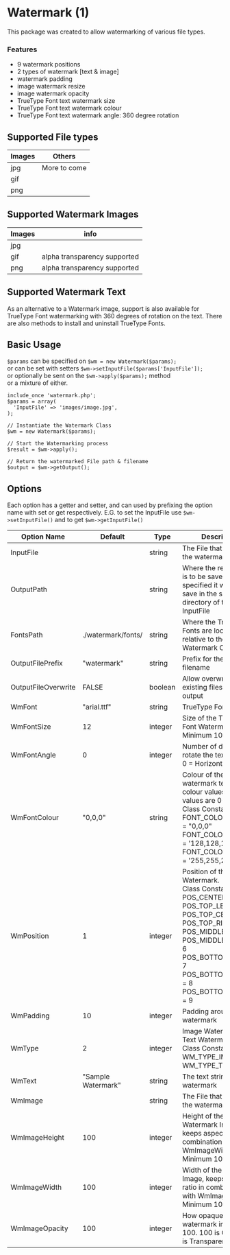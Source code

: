 # Watermark (1)

This package was created to allow watermarking of various file types.

### Features
- 9 watermark positions
- 2 types of watermark [text & image]
- watermark padding
- image watermark resize
- image watermark opacity
- TrueType Font text watermark size
- TrueType Font text watermark colour
- TrueType Font text watermark angle: 360 degree rotation


## Supported File types

| Images        | Others      |
| ------------- |-------------|
| jpg           | More to come|
| gif           | &nbsp;      |
| png           | &nbsp;      |


## Supported Watermark Images
| Images        | info      |
| ------------- |-------------|
| jpg           | |
| gif           | alpha transparency supported|
| png           | alpha transparency supported|

## Supported Watermark Text
As an alternative to a Watermark image, support is also available for TrueType Font watermarking with 360 degrees of rotation on the text.
There are also methods to install and uninstall TrueType Fonts.


## Basic Usage
`$params` can be specified on `$wm = new Watermark($params);`
<br>or can be set with setters `$wm->setInputFile($params['InputFile']);`
<br>or optionally be sent on the `$wm->apply($params);` method
<br>or a mixture of either.
```
include_once 'watermark.php';
$params = array(
  'InputFile' => 'images/image.jpg',
);

// Instantiate the Watermark Class
$wm = new Watermark($params);

// Start the Watermarking process
$result = $wm->apply();

// Return the watermarked File path & filename
$output = $wm->getOutput();
```

## Options
Each option has a getter and setter, and can used by prefixing the option name with set or get respectively. E.G. to set the InputFile use `$wm->setInputFile()` and to get `$wm->getInputFile()`

| Option Name |  Default | Type | Description |
|-------------|----------|------|-------------|
| InputFile   |         | string| The File that is to have the watermark applied              
| OutputPath  | | string | Where the resulting file is to be saved. If not specified it will try to save in the same directory of the InputFile     
| FontsPath  | ./watermark/fonts/ | string | Where the TrueType Fonts are located, relative to the Watermark Class.    
| OutputFilePrefix  | "watermark" |string| Prefix for the output filename    
| OutputFileOverwrite  | FALSE |boolean| Allow overwriting of existing files for the output
| WmFont | "arial.ttf" |string| TrueType Font to Use |
| WmFontSize | 12 |integer| Size of the TrueType Font Watermark. Minimum 10|
| WmFontAngle | 0 |integer| Number of degrees to rotate the text, 0-360.<br>0 = Horizontal |
| WmFontColour | "0,0,0" |string| Colour of the watermark text. RGB colour values. Valid values are 0-255. <br>Class Constants:<br>FONT_COLOUR_BLACK = "0,0,0"<br>FONT_COLOUR_GREY = '128,128,128'<br>FONT_COLOUR_WHITE = '255,255,255'|
| WmPosition | 1 |integer| Position of the Watermark.<br>Class Constants:<br>POS_CENTERED = 1<br>POS_TOP_LEFT = 2<br>POS_TOP_CENTER = 3<br>POS_TOP_RIGHT = 4<br>POS_MIDDLE_LEFT = 5<br>POS_MIDDLE_RIGHT = 6<br>POS_BOTTOM_LEFT = 7<br>POS_BOTTOM_CENTER = 8<br>POS_BOTTOM_RIGHT  = 9|
| WmPadding | 10 |integer| Padding around the watermark |
| WmType | 2 |integer| Image Watermark or Text Watermark<br>Class Constants:<br>WM_TYPE_IMAGE = 1<br>WM_TYPE_TEXT = 2 |
| WmText | "Sample Watermark" |string| The text string for the watermark |
| WmImage |  |string| The File that is to be the watermark |
| WmImageHeight | 100 |integer| Height of the Watermark Image, keeps aspect ratio in combination with WmImageWidth. Minimum 10. |
| WmImageWidth | 100 |integer| Width of the Watermark Image, keeps aspect ratio in combination with WmImageHeight. Minimum 10. |
| WmImageOpacity | 100 |integer| How opaque the watermark image is 0-100. 100 is Opaque, 0 is Transparent |
